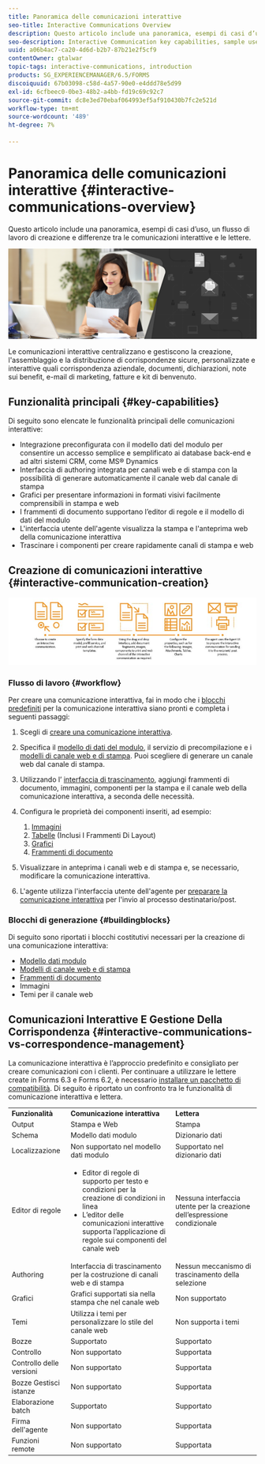 ```yaml
---
title: Panoramica delle comunicazioni interattive
seo-title: Interactive Communications Overview
description: Questo articolo include una panoramica, esempi di casi d’uso, un flusso di lavoro di creazione e differenze tra le comunicazioni interattive e le lettere.
seo-description: Interactive Communication key capabilities, sample use cases, creation workflow, and differences between Interactive Communication and Correspondence Management
uuid: a06b4ac7-ca20-4d6d-b2b7-87b21e2f5cf9
contentOwner: gtalwar
topic-tags: interactive-communications, introduction
products: SG_EXPERIENCEMANAGER/6.5/FORMS
discoiquuid: 67b03098-c58d-4a57-90e0-e4ddd78e5d99
exl-id: 6cfbeec0-0be3-48b2-a4bb-fd19c69c92c7
source-git-commit: dc8e3ed70ebaf064993ef5af910430b7fc2e521d
workflow-type: tm+mt
source-wordcount: '489'
ht-degree: 7%

---
```



# Panoramica delle comunicazioni interattive {#interactive-communications-overview}

Questo articolo include una panoramica, esempi di casi d’uso, un flusso di lavoro di creazione e differenze tra le comunicazioni interattive e le lettere.

![](do-not-localize/correspondence-management.png)

Le comunicazioni interattive centralizzano e gestiscono la creazione, l&#39;assemblaggio e la distribuzione di corrispondenze sicure, personalizzate e interattive quali corrispondenza aziendale, documenti, dichiarazioni, note sui benefit, e-mail di marketing, fatture e kit di benvenuto.

## Funzionalità principali {#key-capabilities}

Di seguito sono elencate le funzionalità principali delle comunicazioni interattive:

- Integrazione preconfigurata con il modello dati del modulo per consentire un accesso semplice e semplificato ai database back-end e ad altri sistemi CRM, come MS® Dynamics
- Interfaccia di authoring integrata per canali web e di stampa con la possibilità di generare automaticamente il canale web dal canale di stampa
- Grafici per presentare informazioni in formati visivi facilmente comprensibili in stampa e web
- I frammenti di documento supportano l’editor di regole e il modello di dati del modulo
- L&#39;interfaccia utente dell&#39;agente visualizza la stampa e l&#39;anteprima web della comunicazione interattiva
- Trascinare i componenti per creare rapidamente canali di stampa e web

## Creazione di comunicazioni interattive {#interactive-communication-creation}

![interattivo_comunicazione-01](assets/interactive_communication-01.jpg)

### Flusso di lavoro {#workflow}

Per creare una comunicazione interattiva, fai in modo che i [blocchi predefiniti](#buildingblocks) per la comunicazione interattiva siano pronti e completa i seguenti passaggi:

1. Scegli di [creare una comunicazione interattiva](/help/forms/using/create-interactive-communication.md).

1. Specifica il [modello di dati del modulo](/help/forms/using/data-integration.md), il servizio di precompilazione e i [modelli di canale web e di stampa](/help/forms/using/web-channel-print-channel.md). Puoi scegliere di generare un canale web dal canale di stampa.

1. Utilizzando l’ [interfaccia di trascinamento](/help/forms/using/introduction-interactive-communication-authoring.md), aggiungi frammenti di documento, immagini, componenti per la stampa e il canale web della comunicazione interattiva, a seconda delle necessità.
1. Configura le proprietà dei componenti inseriti, ad esempio:

   1. [Immagini](/help/forms/using/create-interactive-communication.md#step2)
   1. [Tabelle](/help/forms/using/create-interactive-communication.md#tables)  (Inclusi I Frammenti Di Layout)
   1. [Grafici](/help/forms/using/chart-component-interactive-communications.md)
   1. [Frammenti di documento](/help/forms/using/create-interactive-communication.md#document-fragment-properties)

1. Visualizzare in anteprima i canali web e di stampa e, se necessario, modificare la comunicazione interattiva.
1. L&#39;agente utilizza l&#39;interfaccia utente dell&#39;agente per [preparare la comunicazione interattiva](/help/forms/using/prepare-send-interactive-communication.md) per l&#39;invio al processo destinatario/post.

### Blocchi di generazione {#buildingblocks}

Di seguito sono riportati i blocchi costitutivi necessari per la creazione di una comunicazione interattiva:

- [Modello dati modulo](/help/forms/using/data-integration.md)
- [Modelli di canale web e di stampa](/help/forms/using/web-channel-print-channel.md)
- [Frammenti di documento](/help/forms/using/document-fragments.md)
- Immagini
- [](/help/forms/using/themes.md) Temi per il canale web

## Comunicazioni Interattive E Gestione Della Corrispondenza {#interactive-communications-vs-correspondence-management}

La comunicazione interattiva è l’approccio predefinito e consigliato per creare comunicazioni con i clienti. Per continuare a utilizzare le lettere create in Forms 6.3 e Forms 6.2, è necessario [installare un pacchetto di compatibilità](/help/forms/using/compatibility-package.md). Di seguito è riportato un confronto tra le funzionalità di comunicazione interattiva e lettera.

<table>
 <tbody>
  <tr>
   <td><strong>Funzionalità</strong></td>
   <td><strong>Comunicazione interattiva</strong></td>
   <td><strong>Lettera</strong></td>
  </tr>
  <tr>
   <td>Output</td>
   <td>Stampa e Web</td>
   <td>Stampa</td>
  </tr>
  <tr>
   <td>Schema</td>
   <td>Modello dati modulo </td>
   <td>Dizionario dati </td>
  </tr>
  <tr>
   <td>Localizzazione</td>
   <td>Non supportato nel modello dati modulo</td>
   <td>Supportato nel dizionario dati</td>
  </tr>
  <tr>
   <td>Editor di regole</td>
   <td>
    <ul>
     <li>Editor di regole di supporto per testo e condizioni per la creazione di condizioni in linea</li>
     <li>L’editor delle comunicazioni interattive supporta l’applicazione di regole sui componenti del canale web</li>
    </ul> </td>
   <td>Nessuna interfaccia utente per la creazione dell’espressione condizionale</td>
  </tr>
  <tr>
   <td>Authoring  </td>
   <td>Interfaccia di trascinamento per la costruzione di canali web e di stampa</td>
   <td>Nessun meccanismo di trascinamento della selezione </td>
  </tr>
  <tr>
   <td>Grafici</td>
   <td>Grafici supportati sia nella stampa che nel canale web</td>
   <td>Non supportato</td>
  </tr>
  <tr>
   <td>Temi</td>
   <td>Utilizza i temi per personalizzare lo stile del canale web</td>
   <td>Non supporta i temi</td>
  </tr>
   <tr>
   <td>Bozze</td>
   <td>Supportato</td>
   <td>Supportato</td>
  </tr>
  <tr>
   <td>Controllo</td>
   <td>Non supportato</td>
   <td>Supportata</td>
  </tr>
   <tr>
   <td>Controllo delle versioni</td>
   <td>Non supportato</td>
   <td>Supportata</td>
  </tr>
   <tr>
   <td>Bozze Gestisci istanze</td>
   <td>Non supportato</td>
   <td>Supportata</td>
  </tr>
  <tr>
   <td>Elaborazione batch</td>
   <td>Supportato </td>
   <td>Supportato</td>
  </tr>
  <tr>
   <td>Firma dell'agente</td>
   <td>Non supportato</td>
   <td>Supportata</td>
  </tr>
  <tr>
   <td>Funzioni remote</td>
   <td>Non supportato</td>
   <td>Supportata</td>
  </tr>
 </tbody>
</table>
